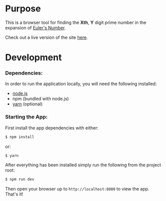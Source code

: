 # Purpose

This is a browser tool for finding the __Xth__, __Y__ digit prime
number in the expansion of
[Euler's Number](https://en.wikipedia.org/wiki/E_(mathematical_constant)).

Check out a live version of the site [here](https://prime-numbers-of-e.herokuapp.com/).

# Development

### Dependencies:

In order to run the application locally, you will need the following
installed:

- [node.js](https://nodejs.org/en/download/)
- npm (bundled with node.js)
- [yarn](https://yarnpkg.com/lang/en/docs/install/) (optional)

### Starting the App:

First install the app dependencies with either:

```sh
$ npm install
```

or:

```sh
$ yarn
```
After everything has been installed simply run the following from the
project root:

```sh
$ npm run dev
```

Then open your browser up to `http://localhost:8080` to view the app. That's it!
